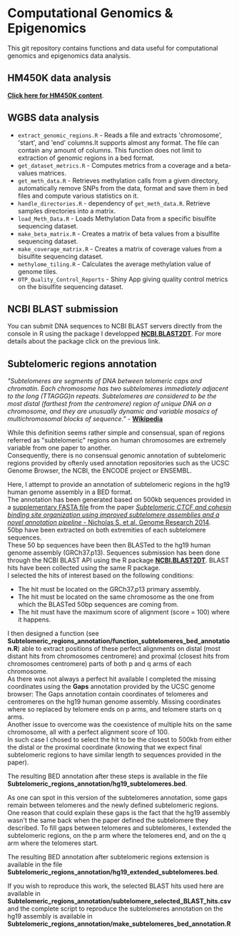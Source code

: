 # Computational Genomics & Epigenomics
This git repository contains functions and data useful for computational genomics and epigenomics data analysis.  

## HM450K data analysis
[**Click here for HM450K content**](https://github.com/YoannPa/Computational_Epigenomics/tree/master/HM450K_Analysis).  

## WGBS data analysis
* `extract_genomic_regions.R` - Reads a file and extracts 'chromosome', 'start', and 'end' columns.It supports almost any format. The file can contain any amount of columns. This function does not limit to extraction of genomic regions in a bed format.  
* `get_dataset_metrics.R` - Computes metrics from a coverage and a beta-values matrices.  
* `get_meth_data.R` - Retrieves methylation calls from a given directory, automatically remove SNPs from the data, format and save them in bed files and compute various statistics on it.  
* `handle_directories.R` - dependency of `get_meth_data.R`. Retrieve samples directories into a matrix.  
* `load_Meth_Data.R` - Loads Methylation Data from a specific bisulfite sequencing dataset.  
* `make_beta_matrix.R` - Creates a matrix of beta values from a bisulfite sequencing dataset.  
* `make_coverage_matrix.R` - Creates a matrix of coverage values from a bisulfite sequencing dataset.  
* `methylome_tiling.R` - Calculates the average methylation value of genome tiles.  
* `OTP_Quality_Control_Reports` - Shiny App giving quality control metrics on the bisulfite sequencing dataset.  

## NCBI BLAST submission

You can submit DNA sequences to NCBI BLAST servers directly from the console in R using the package I developped [**NCBI.BLAST2DT**](https://github.com/YoannPa/NCBI.BLAST2DT). For more details about the package click on the previous link.  

## Subtelomeric regions annotation

_"Subtelomeres are segments of DNA between telomeric caps and chromatin. Each chromosome has two subtelomeres immediately adjacent to the long (TTAGGG)n repeats. Subtelomeres are considered to be the most distal (farthest from the centromere) region of unique DNA on a chromosome, and they are unusually dynamic and variable mosaics of multichromosomal blocks of sequence."_ - [**Wikipedia**](https://en.wikipedia.org/wiki/Subtelomere)  

While this definition seems rather simple and consensual, span of regions referred as "subtelomeric" regions on human chromosomes are extremely variable from one paper to another.  
Consequently, there is no consensual genomic annotation of subtelomeric regions provided by oftenly used annotation repositories such as the UCSC Genome Browser, the NCBI, the ENCODE project or ENSEMBL.  

Here, I attempt to provide an annotation of subtelomeric regions in the hg19 human genome assembly in a BED format.  
The annotation has been generated based on 500kb sequences provided in a [supplementary FASTA file](https://genome.cshlp.org/content/suppl/2014/04/16/gr.166983.113.DC1/Supplemental_FileS1.txt) from the paper [*Subtelomeric CTCF and cohesin binding site organization using improved subtelomere assemblies and a novel annotation pipeline* - Nicholas S. et al. Genome Research 2014](https://genome.cshlp.org/content/24/6/1039.full).  
50bp have been extracted on both extremities of each subtelomere sequences.  
These 50 bp sequences have been then BLASTed to the hg19 human genome assembly (GRCh37.p13). Sequences submission has been done through the NCBI BLAST API using the R package [**NCBI.BLAST2DT**](https://github.com/YoannPa/NCBI.BLAST2DT).
BLAST hits have been collected using the same R package.  
I selected the hits of interest based on the following conditions:  
* The hit must be located on the GRCh37.p13 primary assembly.  
* The hit must be located on the same chromosome as the one from which the BLASTed 50bp sequences are coming from.  
* The hit must have the maximum score of alignment (score = 100) where it happens.  

I then designed a function (see **Subtelomeric_regions_annotation/function_subtelomeres_bed_annotation.R**) able to extract positions of these perfect alignments on distal (most distant hits from chromosomes centromere) and proximal (closest hits from chromosomes centromere) parts of both p and q arms of each chromosome.  
As there was not always a perfect hit available I completed the missing coordinates using the **Gaps** annotation provided by the UCSC genome browser: The Gaps annotation contain coordinates of telomeres and centromeres on the hg19 human genome assembly. Missing coordinates where so replaced by telomere ends on p arms, and telomere starts on q arms.  
Another issue to overcome was the coexistence of multiple hits on the same chromosome, all with a perfect alignment score of 100.  
In such case I chosed to select the hit to be the closest to 500kb from either the distal or the proximal coordinate (knowing that we expect final subtelomeric regions to have similar length to sequences provided in the paper).  

The resulting BED annotation after these steps is available in the file **Subtelomeric_regions_annotation/hg19_subtelomeres.bed**.  

As one can spot in this version of the subtelomeres annotation, some gaps remain between telomeres and the newly defined subtelomeric regions. One reason that could explain these gaps is the fact that the hg19 assembly wasn't the same back when the paper defined the subtelomere they described. To fill gaps between telomeres and subtelomeres, I extended the subtelomeric regions, on the p arm where the telomeres end, and on the q arm where the telomeres start.  

The resulting BED annotation after subtelomeric regions extension is available in the file **Subtelomeric_regions_annotation/hg19_extended_subtelomeres.bed**.  

If you wish to reproduce this work, the selected BLAST hits used here are available in **Subtelomeric_regions_annotation/subtelomere_selected_BLAST_hits.csv** and the complete script to reproduce the subtelomeres annotation on the hg19 assembly is available in **Subtelomeric_regions_annotation/make_subtelomeres_bed_annotation.R**

